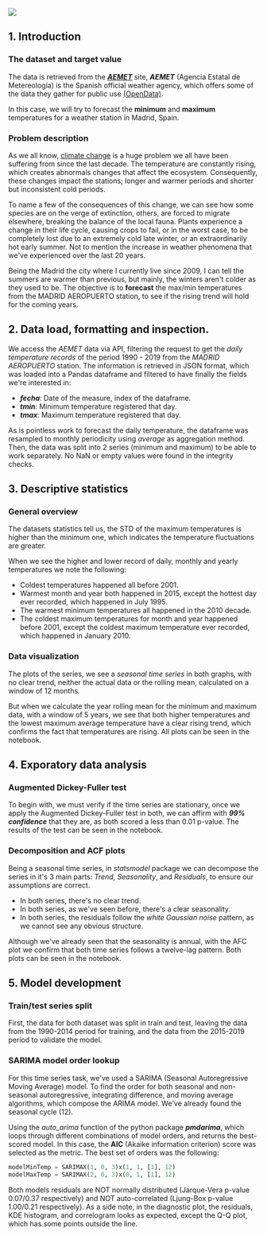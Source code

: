 ![](https://i.imgur.com/GtUi6nH.png)

## 1. Introduction

### The dataset and target value
    
The data is retrieved from the **_[AEMET](https://opendata.aemet.es/centrodedescargas/inicio)_** site, **_AEMET_** (Agencia Estatal de Metereología) is the Spanish official weather agency, which offers some of the data they gather for public use [(OpenData)](https://opendata.aemet.es/centrodedescargas/inicio). 

In this case, we will try to forecast the **minimum** and **maximum** temperatures for a weather station in Madrid, Spain. 

### Problem description

As we all know, [climate change](https://www.un.org/en/sections/issues-depth/climate-change/) is a huge problem we all have been suffering from since the last decade. The temperature are constantly rising, which creates abnormals changes that affect the ecosystem. Consequently, these changes impact the stations; longer and warmer periods and shorter but inconsistent cold periods. 

To name a few of the consequences of this change, we can see how some species are on the verge of extinction, others, are forced to migrate elsewhere, breaking the balance of the local fauna. Plants experience a change in their life cycle, causing crops to fail, or in the worst case, to be completely lost due to an extremely cold late winter, or an extraordinarily hot early summer. Not to mention the increase in weather phenomena that we've experienced over the last 20 years.  

Being the Madrid the city where I currently live since 2009, I can tell the summers are warmer than previous, but mainly, the winters aren't colder as they used to be. The objective is to **forecast** the max/min temperatures from the MADRID AEROPUERTO station, to see if the rising trend will hold for the coming years.

## 2. Data load, formatting and inspection.

We access the *AEMET* data via API, filtering the request to get the *daily temperature records* of the period 1990 - 2019 from the *MADRID AEROPUERTO* station. The information is retrieved in JSON format, which was loaded into a Pandas dataframe and filtered to have finally the fields we're interested in:

+ **_fecha_**: Date of the measure, index of the dataframe.
+ **_tmin_**: Minimum temperature registered that day.
+ **_tmax_**: Maximum temperature registered that day.

As is pointless work to forecast the daily temperature, the dataframe was resampled to monthly periodicity using *average* as aggregation method. Then, the data was split into 2 series (minimum and maximum) to be able to work separately. No NaN or empty values were found in the integrity checks.

## 3. Descriptive statistics

### General overview

The datasets statistics tell us, the STD of the maximum temperatures is higher than the minimum one, which indicates the temperature fluctuations are greater. 

When we see the higher and lower record of daily, monthly and yearly temperatures we note the following:

* Coldest temperatures happened all before 2001.
* Warmest month and year both happened in 2015, except the hottest day ever recorded, which happened in July 1995.
* The warmest minimum temperatures all happened in the 2010 decade.
* The coldest maximum temperatures for month and year happened before 2001,  except the coldest maximum temperature ever recorded, which happened in January 2010.

### Data visualization

The plots of the series, we see a *seasonal time series* in both graphs, with no clear trend, neither the actual data or the rolling mean, calculated on a window of 12 months.

But when we calculate the year rolling mean for the minimum and maximum data, with a window of 5 years, we see that both higher temperatures and the lowest maximum average temperature have a clear rising trend, which confirms the fact that temperatures are rising. All plots can be seen in the notebook.

## 4. Exporatory data analysis

### Augmented Dickey-Fuller test

To begin with, we must verify if the time series are stationary, once we apply the Augmented Dickey-Fuller test in both, we can affirm with **_99% confidence_** that they are, as both scored a less than 0.01 p-value. The results of the test can be seen in the notebook.

### Decomposition and ACF plots

Being a seasonal time series, in *statsmodel* package we can decompose the series in it's 3 main parts: *Trend*, *Seasonality*, and *Residuals*, to ensure our assumptions are correct.

* In both series, there's no clear trend.
* In both series, as we've seen before, there's a clear seasonality.
* In both series, the residuals follow the *white Gaussian noise* pattern, as we cannot see any obvious structure. 

Although we've already seen that the seasonality is annual, with the AFC plot we confirm that both time series follows a twelve-lag pattern. Both plots can be seen in the notebook.

## 5. Model development

### Train/test series split

First, the data for both dataset was split in train and test, leaving the data from the 1990-2014 period for training, and the data from the 2015-2019 period to validate the model.

### SARIMA model order lookup

For this time series task, we've used a SARIMA (Seasonal Autoregressive Moving Average) model. To find the order for both seasonal and non-seasonal autoregressive, integrating difference, and moving average algorithms, which compose the ARIMA model. We've already found the seasonal cycle (12).

Using the *auto_arima* function of the python package **_pmdarima_**, which loops through different combinations of model orders, and returns the best-scored model. In this case, the **AIC** (Akaike information criterion) score was selected as the metric. The best set of orders was the following:

```python
modelMinTemp = SARIMAX(1, 0, 3)x(1, 1, [1], 12)
modelMaxTemp = SARIMAX(2, 0, 3)x(0, 1, [1], 12)
```

Both models residuals are NOT normally distributed (Jarque-Vera p-value 0.07/0.37 respectively) and NOT auto-correlated (Ljung-Box p-value 1.00/0.21 respectively). As a side note, in the diagnostic plot, the residuals, KDE histogram, and correlogram looks as expected, except the Q-Q plot, which has some points outside the line.
